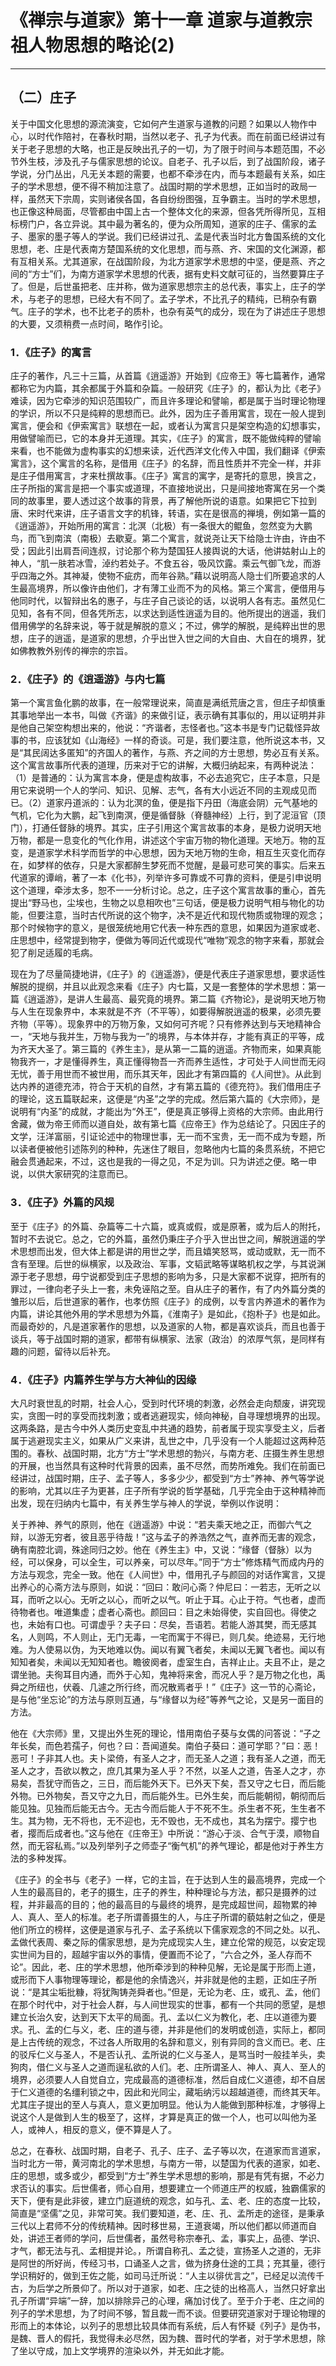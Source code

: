 # 《禅宗与道家》第十一章 道家与道教宗祖人物思想的略论(2)

------

## （二）庄子

关于中国文化思想的源流演变，它如何产生道家与道教的问题？如果以人物作中心，以时代作陪衬，在春秋时期，当然以老子、孔子为代表。而在前面已经讲过有关于老子思想的大略，也正是反映出孔子的一切，为了限于时间与本题范围，不必节外生枝，涉及孔子与儒家思想的论议。自老子、孔子以后，到了战国阶段，诸子学说，分门丛出，凡无关本题的需要，也都不牵涉在内，而与本题最有关系，如庄子的学术思想，便不得不稍加注意了。战国时期的学术思想，正如当时的政局一样，虽然天下宗周，实则诸侯各国，各自纷纷图强，互争霸主。当时的学术思想，也正像这种局面，尽管都由中国上古一个整体文化的来源，但各凭所得所见，互相标榜门户，各立异说。其中最为著名的，便为众所周知，道家的庄子、儒家的孟子、墨家的墨子等人的学说。我们已经讲过孔、孟是代表当时北方鲁国系统的文化思想，老、庄是代表南方楚国系统的文化思想，而与燕、齐、宋国的文化渊源，都有互相关系。尤其道家，在战国阶段，为北方道家学术思想的中坚，便是燕、齐之间的“方士”们，为南方道家学术思想的代表，据有史料文献可征的，当然要算庄子了。但是，后世虽把老、庄并称，做为道家思想宗主的总代表，事实上，庄子的学术，与老子的思想，已经大有不同了。孟子学术，不比孔子的精纯，已稍杂有霸气。庄子的学术，也不比老子的质朴，也杂有英气的成分，现在为了讲述庄子思想的大要，又须稍费一点时间，略作引论。

### 1．《庄子》的寓言

庄子的著作，凡三十三篇，从首篇《逍遥游》开始到《应帝王》等七篇著作，通常都称它为内篇，其余都属于外篇和杂篇。一般研究《庄子》的，都认为比《老子》难读，因为它牵涉的知识范围较广，而且许多理论和譬喻，都是属于当时理论物理的学识，所以不只是纯粹的思想而已。此外，因为庄子善用寓言，现在一般人提到寓言，便会和《伊索寓言》联想在一起，或者认为寓言只是架空构造的幻想事实，用做譬喻而已，它的本身并无道理。其实，《庄子》的寓言，既不能做纯粹的譬喻来看，也不能做为虚构事实的幻想来读，近代西洋文化传入中国，我们翻译《伊索寓言》，这个寓言的名称，是借用《庄子》的名辞，而且性质并不完全一样，并非是庄子借用寓言，才来杜撰故事。《庄子》寓言的寓字，是寄托的意思，换言之，庄子所指的寓言是把一个事实或道理，不直接地说出，只是间接地寄寓在另一个类同的故事里，要人透过这个故事的背景，再了解他所说的语意。如果把它下拉到唐、宋时代来讲，庄子语言文字的机锋，转语，实在是很高的禅境，例如第一篇的《逍遥游》，开始所用的寓言：北溟（北极）有一条很大的鲲鱼，忽然变为大鹏鸟，而飞到南滨（南极）去歇夏。第二个寓言，就说尧让天下给隐士许由，许由不受；因此引出肩吾间连叔，讨论那个称为楚国狂人接舆说的大话，他讲姑射山上的神人，“肌一肤若冰雪，淖约若处子。不食五谷，吸风饮露。乘云气御飞龙，而游乎四海之外。其神凝，使物不疵疠，而年谷熟。”藉以说明高人隐士们所要追求的人生最高境界，所以像许由他们，才有薄工业而不为的风格。第三个寓言，便借用与他同时代，以智辩出名的惠子，与庄子自己谈论的话，以说明人各有志。虽然见仁见知，各有不同，但各凭所志，以求达到适性逍遥为目的。他所提出的逍遥，我们借用佛学的名辞来说，等于就是解脱的意义；不过，佛学的解脱，是纯粹出世的思想，庄子的逍遥，是道家的思想，介乎出世入世之间的大自由、大自在的境界，犹如佛教教外别传的禅宗的宗旨。

### 2．《庄子》的《逍遥游》与内七篇

第一个寓言鱼化鹏的故事，在一般常理说来，简直是满纸荒唐之言，但庄子却慎重其事地举出一本书，叫做《齐谐》的来做引证，表示确有其事似的，用以证明并非是他自己架空构想出来的，他说：“齐谐者，志怪者也。”这本书是专门记载怪异故事的书，应该犹如《山海经》一样的奇谈。可是，我们要注意，他所说这本书，又是“其民阔达多匿知”的齐国人的著作，与燕、齐之间的方士思想，势必互有关系。这个寓言故事所代表的道理，历来对于它的讲解，大概归纳起来，有两种说法：（1）是普通的：认为寓言本身，便是虚构故事，不必去追究它，庄子本意，只是用它来说明一个人的学问、知识、见解、志气，各有大小远近不同的主观成见而已。（2）道家丹道派的：认为北溟的鱼，便是指下丹田（海底会阴）元气基地的气机，它化为大鹏，起飞到南溟，便是循督脉（脊髓神经）上行，到了泥洹官（顶门），打通任督脉的境界。其实，庄子引用这个寓言故事的本身，是极力说明天地万物，都是一息变化的气化作用，讲述这个宇宙万物的物化道理。天地万。物的互变，是道家学术科学而哲学的中心思想，因为天地万物的生命，相互生灭变化而存在，如梦样的依存，只是大家都醉生梦死而不觉醒，是最可悲可笑的事实。后来五代道家的谭峭，著了一本《化书》，列举许多可靠或不可靠的资料，便是引申说明这个道理，牵涉太多，恕不一一分析讨论。总之，庄子这个寓言故事的重心，首先提出“野马也，尘埃也，生物之以息相吹也”三句话，便是极力说明气相与物化的功能，但要注意，当时古代所说的这个物字，决不是近代和现代物质或物理的观念；那个时候物字的意义，是很笼统地用它代表一种东西的意思，如果因为道家或老、庄思想中，经常提到物字，便做为等同近代或现代“唯物”观念的物字来看，那就会犯了削足适履的毛病。

现在为了尽量简捷地讲，《庄子》的《逍遥游》，便是代表庄子道家思想，要求适性解脱的提纲，并且以此观念来看《庄子》内七篇，又是一套整体的学术思想：第一篇《逍遥游》，是讲人生最高、最究竟的境界。第二篇《齐物论》，是说明天地万物与人生在现象界中，本来就是不齐（不平等），如要得解脱逍遥的极果，必须先要齐物（平等）。现象界中的万物万象，又如何可齐呢？只有修养达到与天地精神合一，“天地与我并生，万物与我为一”的境界，与本体并存，才能有真正的平等，成为齐天大圣了。第三篇的《养生主》，是从第一二篇的逍遥。齐物而来，如果真能物我齐一，才是懂得养生，真正懂得物吾一齐而养生适性，才可处于人间世而无闷无忧，善于用世而不被世用，而乐其天年，因此才有第四篇的《人间世》。从此到达内养的道德充沛，符合于天机的自然，才有第五篇的《德充符》。我们借用庄子的理论，这五篇联起来，这便是“内圣”之学的完成。然后第六篇的《大宗师》，是说明有“内圣”的成就，才能出为“外王”，便是真正够得上资格的大宗师。由此用行舍藏，做为帝王师而以道自处，故有第七篇《应帝王》作为总结论了。只因庄子的文学，汪洋富丽，引证论述中的物理世事，无一而不宝贵，无一而不成为专题，所以读者便被他引述陈列的种种，先迷住了眼目，忽略他内七篇的条贯系统，不把它融会贯通起来，不过，这也是我的一得之见，不足为训。只为讲述之便。略一申说，以供大家研究的注意而已。

### 3．《庄子》外篇的风规

至于《庄子》的外篇、杂篇等二十六篇，或真或假，或是原著，或为后人的附托，暂时不去说它。总之，它的外篇，虽然仍秉庄子介乎入世出世之间，解脱逍遥的学术思想而出发，但大体上都是讲的用世之学，而且嬉笑怒骂，或动或默，无一而不含有至理。后世的纵横家，以及政治、军事，文韬武略等谋略机权之学，与其说渊源于老子思想，毋宁说都受到庄子思想的影响为多，只是大家都不说穿，把所有的罪过，一律向老子头上一套，未免诬陷之至。自从庄子的著作，有了内外篇分类的雏形以后，后世道家的著作，也孝仿照《庄子》的成例，以专言内养道术的著作为内篇，讲论其他外用的学术思想为外篇，《淮南子》是如此，《抱朴子》也是如此。而最奇妙的，凡是道家著作的思想，以及道家的人物，都是喜欢谈兵，而且也善于谈兵，等于战国时期的道家，都带有纵横家、法家（政治）的浓厚气氛，是同样有趣的问题，留待以后补充。

### 4．《庄子》内篇养生学与方大神仙的因缘

大凡时衰世乱的时期，社会人心，受到时代环境的刺激，必然会走向颓废，讲究现实，贪图一时的享受而找刺激；或者逃避现实，倾向神秘，自寻理想境界的出现。这两条路，是古今中外人类历史变乱中共通的趋势，前者属于现实享受主义，后者属于逃避现实主义，如果从广义来讲，乱世之中，几乎没有一个人能超过这两种范围的。春秋、战国时期，北方“方士”学术思想的勃兴，与南方老、庄摄生养生思想的开展，也当然具有这种时代背景的因素，虽不尽然，而势所难免。我们在前面已经讲过，战国时期，庄子、孟子等人，多多少少，都受到“方士”养神、养气等学说的影响，尤其以庄子为更甚，庄子所有学说的哲学基础，几乎完全由于这种精神而出发，现在归纳内七篇中，有关养生学与神人的学说，举例以作说明：

关于养神、养气的原则，他在《逍遥游》中说：“若夫乘天地之正，而御六气之辩，以游无穷者，彼且恶乎待哉！”这与孟子的养浩然之气，直养而无害的观念，确有南腔北调，殊途同归之妙。他在《养生主》中，又说：“缘督（督脉）以为经，可以保身，可以全生，可以养亲，可以尽年。”同于“方士”修炼精气而成内丹的方法与观念，完全一致。他在《人间世》中，借用孔子与颜回的对话作寓言，又提出养心的心斋方法与原则，如说：“回曰：敢问心斋？仲尼曰：一若志，无听之以耳，而听之以心。无听之以心，而听之以气。听止于耳。心止于符。气也者，虚而待物者也。唯道集虚；虚者心斋也。颜回曰：目之未始得使，实自回也。得使之也，未始有口也。可谓虚乎？夫子曰：尽矣，吾语若。若能人游其樊，而无感其名，人则鸣，不人则止，无门无毒，一宅而寓于不得已，则几矣。绝迹易，无行地难。为人使易以伪，为天地难以伪。闻以有翼飞者矣，未闻以无翼飞者也。闻以有知知者矣，未闻以无知知者也。瞻彼阕者，虚室生白，吉祥止止。夫且不止，是之谓坐驰。夫徇耳目内通，而外于心知，鬼神将来舍，而况人乎？是万物之化也，禹舜之所纽也，伏羲、几遽之所行终，而况散焉者乎！”《庄子》这一节的心斋论，是与他“坐忘论”的方法与原则互通，与“缘督以为经”等养气之论，又是另一面目的方法。

他在《大宗师》里，又提出外生死的理论，惜用南伯子葵与女偶的问答说：“子之年长矣，而色若孺子，何也？曰：吾闻道矣。南伯子葵曰：道可学耶？”曰：恶！恶可！子非其人也。夫卜梁倚，有圣人之才，而无圣人之道；我有圣人之道，而无圣人之才，吾欲以教之，庶几其果为圣人乎？不然，以圣人之道，告圣人之才，亦易矣，吾犹守而告之，三日，而后能外天下。已外天下矣，吾又守之七日，而后能外物。已外物矣，吾又守之九日，而后能外生。已外生矣，而后能朝彻，朝彻而后能见独。见独而后能无古今。无古今而后能人于不死不生。杀生者不死，生生者不生。其为物，无不将也，无不迎也，无不毁也，无不成也，其名为摆宁。撄宁也者，撄而后成者也。”这与他在《庄帝王》中所说：“游心于淡、合气于漠，顺物自然，而无容私焉。”以及列举列子之师壶子“衡气机”的养气理论，都是他对于养生方法的多种发挥。

《庄子》的全书与《老子》一样，它的主旨，在于达到人生的最高境界，完成一个人生的最高目的，老子的摄生，庄子的养生，种种理论与方法，都只是摄养的过程，并非最高的目的；他的最高目的与最终的境界，是完成超世间，超物累的神人、真人、至人的标准。老子所谓善摄生的人，与庄子所谓的藐姑射之仙之，便是他们所立的榜样，这便是道家与孔子、孟子系统以下儒家观念的不同之处。以孔、孟做代表周、秦之际的儒家思想，是为完成现实人生，建立伦常的规范，以安定现实世间为目的，超越宇宙以外的事情，便置而不论了，“六合之外，圣人存而不论”。因此，老、庄的学术思想，他所牵涉到的种种见解，无论是属于形而上道，或形而下人事物理等理论，都是他的余情逸兴，并非就是他的主题，正如庄子所说：“是其尘垢批糠，将犹陶铸尧舜者也。”但是，无论为老、庄，或孔、孟，他们在那个时代中，对于社会人群，与人间世现实的世事，都有一个共同的愿望，是想建立长治久安，达到天下太平的局面。孔、孟以仁义为教化，老、庄以道德为要求。孔、孟的仁与义，老、庄的道与德，并非是他们的发明或创造，实际上，都同是上古传统的观念，不过各人所取用的名辞和意义，别有异同的含义而已。老、庄的驳斥仁义与圣人，不是否认孔、孟所说的仁义与圣人，是骂当时一般挂羊头，卖狗肉，借仁义与圣人之道而逞私欲的人们。老、庄所谓圣人、神人、真人、至人的境界，必须要人人自觉自立，完成最高的道德标准，然后自成仁义道德，却不自居于仁义道德的名缰利锁之中，因此和光同尘，藏垢纳污以超越道德，而终其天年。尤其庄子提出的至人与真人，意义更加明显。他认为人能做到那种标准，才够得上说这个人是做到人生的极至了，这样，才算是真正的做一个人，也可以叫他为圣人，或神人，相反的意义，便不算是人了。

总之，在春秋、战国时期，自老子、孔子、庄子、孟子等以次，在道家而言道家，当时北方一带，黄河南北的学术思想，与南方一带，以楚国为代表的道家，如老、庄的思想，或多或少，都受到“方士”养生学术思想的影响，那是有凭有据，不必力求否认的事实。后世儒者，师心自用，想要建立一个师道庄严的权威，独霸儒家的天下，便有是此非彼，建立门庭道统的观念，如与孔、孟、老、庄的态度一比较，简直是“坚儒”之见，非常可笑。我们要知道，老、庄、孔、孟所走的途径，是秉承三代以上君师不分的传统精神。因时移世易，王道衰竭，所以他们都以师道而自处，讲述王者师的学问，后世儒者，虽然号称宗奉孔、孟，事实上，品德、学识、才气，都无法与孔、孟相提并论。，所谓自称孔、孟之徒，宣扬圣人之道的，无非是阿世的所好尚，传经习书，口诵圣人之言，做为挤身仕途的工具；充其量，德行学识稍好的，做到王佐之能，如司马迁所说：“人主以徘优言之”，已经足以流传千古，为后学之所景仰了。所以对于道家，如老、庄之徒的出格高人，当然只好拿出孔子所谓“异端”一辞，加以排除异己的心理，痛加讨伐了。至于介于老、庄之间的列子的学术思想，为了时间不够，暂且裁一而不谈。但要研究道家对于理论物理的形而上的本体论，以列子的思想比较具体而有系统，后人有怀疑《列子》是伪书，是魏、晋人的假托，我觉得未必尽然，因为魏、晋时代的学者，对于学术思想，除了坐以守成，加上文学境界的渲染以外，并无如此才能。

